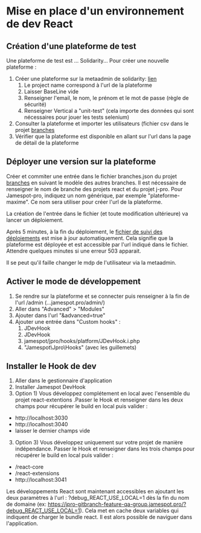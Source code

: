 # Mise en place d'un environnement de dev React

## Création d'une plateforme de test

Une plateforme de test est ... Solidarity...
Pour créer une nouvelle plateforme :
1. Créer une plateforme sur la metaadmin de solidarity: [lien](https://solidarity0203-1.jamespot.pro/metaadmin/mvc.php?path=/login)
	1. Le project name correspond à l'url de la plateforme
	2. Laisser BaseLine vide
	3. Renseigner l'email, le nom, le prénom et le mot de passe (règle de sécurité)
	4. Renseigner Vertical a "unit-test" (cela importe des données qui sont nécessaires pour jouer les tests selenium)
2. Consulter la plateforme et importer les utilisateurs (fichier csv dans le projet [branches](https://github.com/Jamespot/branches)
3. Vérifier que la plateforme est disponible en allant sur l'url dans la page de détail de la plateforme

## Déployer une version sur la plateforme
Créer et commiter une entrée dans le fichier branches.json du projet [branches](https://github.com/Jamespot/branches) en suivant le modèle des autres branches. Il est nécessaire de renseigner le nom de branche des projets react et du projet j-pro. Pour Jamespot-pro, indiquez un nom générique, par exemple "plateforme-maxime". Ce nom sera utiliser pour créer l'url de la plateforme.

La création de l'entrée dans le fichier (et toute modification ultérieure) va lancer un déploiement.

Après 5 minutes, à la fin du déploiement, le [fichier de suivi des déploiements](https://github.com/Jamespot/MEP-branches/blob/master/code/deployed) est mise à jour automatiquement. Cela signifie que la plateforme est déployée et est accessible par l'url indiqué dans le fichier. Attendre quelques minutes si une erreur 503 apparait.

Il se peut qu'il faille changer le mdp de l'utilisateur via la metaadmin.

## Activer le mode de développement
1. Se rendre sur la plateforme et se connecter puis renseigner à la fin de l'url /admin (...jamespot.pro/admin/)
2. Aller dans "Advanced" > "Modules"
3. Ajouter dans l'url "&advanced=true"
4. Ajouter une entrée dans "Custom hooks" :
	1. JDevHook
	2. JDevHook
	3. jamespot/jpro/hooks/platform/JDevHook.i.php
	4. "Jamespot\Jpro\Hooks" (avec les guillemets)

## Installer le Hook de dev
1. Aller dans le gestionnaire d'application
2. Installer Jamespot DevHook
3. Option 1) Vous développez complétement en local avec l'ensemble du projet react-extentions .Passer le Hook et renseigner dans les deux champs pour récupérer le build en local puis valider :
* http://localhost:3030
* http://localhost:3040
* laisser le dernier champs vide
3. Option 3) Vous développez uniquement sur votre projet de manière indépendance. Passer le Hook et renseigner dans les trois champs pour récupérer le build en local puis valider :
* /react-core
* /react-extensions
* http://localhost:3041

Les développements React sont maintenant accessibles en ajoutant les deux paramètres à l'url : ?debug_REACT_USE_LOCAL=1 dès la fin du nom de domaine (ex: https://jpro-gitbranch-feature-qa-group.jamespot.pro/?debug_REACT_USE_LOCAL=1). Cela met en cache deux variables qui indiquent de charger le bundle react. Il est alors possible de naviguer dans l'application.
